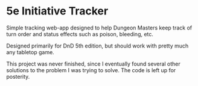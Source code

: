 # 5e Initiative Tracker
Simple tracking web-app designed to help Dungeon Masters keep track of turn order and status effects such as poison, bleeding, etc. 

Designed primarily for DnD 5th edition, but should work with pretty much any tabletop game.

This project was never finished, since I eventually found several other solutions to the problem I was trying to solve. The code is left up for posterity. 
